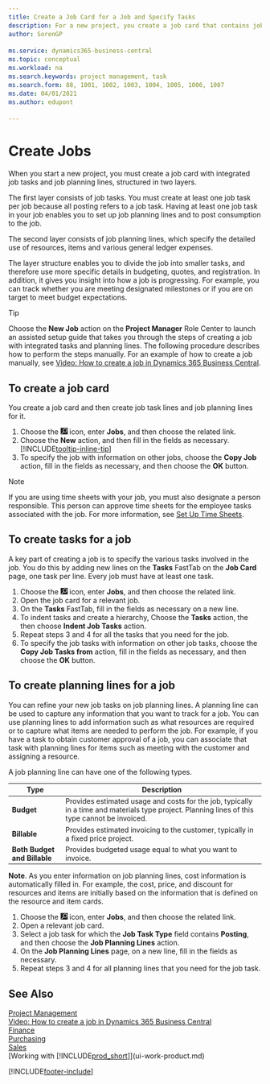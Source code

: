 ```yaml
---
title: Create a Job Card for a Job and Specify Tasks
description: For a new project, you create a job card that contains job tasks and planning lines, to help you manage progress and budgets.
author: SorenGP

ms.service: dynamics365-business-central
ms.topic: conceptual
ms.workload: na
ms.search.keywords: project management, task
ms.search.form: 88, 1001, 1002, 1003, 1004, 1005, 1006, 1007
ms.date: 04/01/2021
ms.author: edupont

---
```

# Create Jobs
When you start a new project, you must create a job card with integrated job tasks and job planning lines, structured in two layers.  

The first layer consists of job tasks. You must create at least one job task per job because all posting refers to a job task. Having at least one job task in your job enables you to set up job planning lines and to post consumption to the job.

The second layer consists of job planning lines, which specify the detailed use of resources, items and various general ledger expenses.

The layer structure enables you to divide the job into smaller tasks, and therefore use more specific details in budgeting, quotes, and registration. In addition, it gives you insight into how a job is progressing. For example, you can track whether you are meeting designated milestones or if you are on target to meet budget expectations.

> [!TIP]
> Choose the **New Job** action on the **Project Manager** Role Center to launch an assisted setup guide that takes you through the steps of creating a job with integrated tasks and planning lines. The following procedure describes how to perform the steps manually. For an example of how to create a job manually, see [Video: How to create a job in Dynamics 365 Business Central](https://www.youtube.com/watch?v=VqaPWr7BWmw).

## To create a job card
You create a job card and then create job task lines and job planning lines for it.

1. Choose the ![Lightbulb that opens the Tell Me feature.](media/ui-search/search_small.png "Tell me what you want to do") icon, enter **Jobs**, and then choose the related link.  
2. Choose the **New** action, and then fill in the fields as necessary. [!INCLUDE[tooltip-inline-tip](includes/tooltip-inline-tip_md.md)]
3. To specify the job with information on other jobs, choose the **Copy Job** action, fill in the fields as necessary, and then choose the **OK** button.

> [!NOTE]  
>   If you are using time sheets with your job, you must also designate a person responsible. This person can approve time sheets for the employee tasks associated with the job. For more information, see [Set Up Time Sheets](projects-how-setup-time-sheets.md).

## To create tasks for a job
A key part of creating a job is to specify the various tasks involved in the job. You do this by adding new lines on the **Tasks** FastTab on the **Job Card** page, one task per line. Every job must have at least one task.

1. Choose the ![Lightbulb that opens the Tell Me feature.](media/ui-search/search_small.png "Tell me what you want to do") icon, enter **Jobs**, and then choose the related link.
2. Open the job card for a relevant job.
3. On the **Tasks** FastTab, fill in the fields as necessary on a new line.
4. To indent tasks and create a hierarchy, Choose the **Tasks** action, the then choose **Indent Job Tasks** action.
5. Repeat steps 3 and 4 for all the tasks that you need for the job.
6. To specify the job tasks with information on other job tasks, choose the **Copy Job Tasks from** action, fill in the fields as necessary, and then choose the **OK** button.

## To create planning lines for a job
You can refine your new job tasks on job planning lines. A planning line can be used to capture any information that you want to track for a job. You can use planning lines to add information such as what resources are required or to capture what items are needed to perform the job. For example, if you have a task to obtain customer approval of a job, you can associate that task with planning lines for items such as meeting with the customer and assigning a resource.  

A job planning line can have one of the following types.  

| Type | Description |
| --- | --- |
| **Budget** |Provides estimated usage and costs for the job, typically in a time and materials type project. Planning lines of this type cannot be invoiced. |
| **Billable** |Provides estimated invoicing to the customer, typically in a fixed price project. |
| **Both Budget and Billable** |Provides budgeted usage equal to what you want to invoice. |

**Note**. As you enter information on job planning lines, cost information is automatically filled in. For example, the cost, price, and discount for resources and items are initially based on the information that is defined on the resource and item cards.

1. Choose the ![Lightbulb that opens the Tell Me feature.](media/ui-search/search_small.png "Tell me what you want to do") icon, enter **Jobs**, and then choose the related link.
2. Open a relevant job card.
3. Select a job task for which the **Job Task Type** field contains **Posting**, and then choose the **Job Planning Lines** action.  
4. On the **Job Planning Lines** page, on a new line, fill in the fields as necessary.
5. Repeat steps 3 and 4 for all planning lines that you need for the job task.

## See Also

[Project Management](projects-manage-projects.md)  
[Video: How to create a job in Dynamics 365 Business Central](https://www.youtube.com/watch?v=VqaPWr7BWmw)  
[Finance](finance.md)  
[Purchasing](purchasing-manage-purchasing.md)  
[Sales](sales-manage-sales.md)  
[Working with [!INCLUDE[prod_short](includes/prod_short.md)]](ui-work-product.md)  


[!INCLUDE[footer-include](includes/footer-banner.md)]